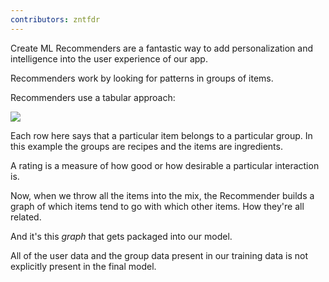 ```yaml
---
contributors: zntfdr
---
```


Create ML Recommenders are a fantastic way to add personalization and intelligence into the user experience of our app. 

Recommenders work by looking for patterns in groups of items. 

Recommenders use a tabular approach:

![][tableImage]

Each row here says that a particular item belongs to a particular group. In this example the groups are recipes and the items are ingredients.

A rating is a measure of how good or how desirable a particular interaction is.

Now, when we throw all the items into the mix, the Recommender builds a graph of which items tend to go with which other items. How they're all related.

And it's this _graph_ that gets packaged into our model. 

All of the user data and the group data present in our training data is not explicitly present in the final model.

[tableImage]: ../../../images/notes/wwdc19/427/table.png